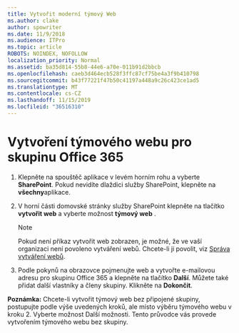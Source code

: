 ```yaml
---
title: Vytvořit moderní týmový Web
ms.author: clake
author: spowriter
ms.date: 11/9/2018
ms.audience: ITPro
ms.topic: article
ROBOTS: NOINDEX, NOFOLLOW
localization_priority: Normal
ms.assetid: ba35d814-55b8-44e6-a70e-011b91d2bbcb
ms.openlocfilehash: caeb3d464ecb528f3ffc87cf75be4a3f9b410798
ms.sourcegitcommit: b43f77221f47b50c41197a448a9c26c423ce1ad5
ms.translationtype: MT
ms.contentlocale: cs-CZ
ms.lasthandoff: 11/15/2019
ms.locfileid: "36516310"
---
```

# <a name="create-an-office-365-group-connected-team-site"></a>Vytvoření týmového webu pro skupinu Office 365

1. Klepněte na spouštěč aplikace v levém horním rohu a vyberte **SharePoint**. Pokud nevidíte dlaždici služby SharePoint, klepněte na **všechny**aplikace.
    
2. V horní části domovské stránky služby SharePoint klepněte na tlačítko **vytvořit web** a vyberte možnost **týmový web** . 
    
    > [!NOTE]
    > Pokud není příkaz vytvořit web zobrazen, je možné, že ve vaší organizaci není povoleno vytváření webů. Chcete-li ji povolit, viz [Správa vytváření webů](https://go.microsoft.com/fwlink/?linkid=2009644). 
  
3. Podle pokynů na obrazovce pojmenujte web a vytvořte e-mailovou adresu pro skupinu Office 365 a klepněte na tlačítko **Další**. Můžete také přidat další vlastníky a členy skupiny. Klikněte na **Dokončit**.
  
 **Poznámka:** Chcete-li vytvořit týmový web bez připojené skupiny, postupujte podle výše uvedených kroků, ale místo výběru týmového webu v kroku 2. Vyberte možnost Další možnosti. Tento průvodce vás provede vytvořením týmového webu bez skupiny. 
    

